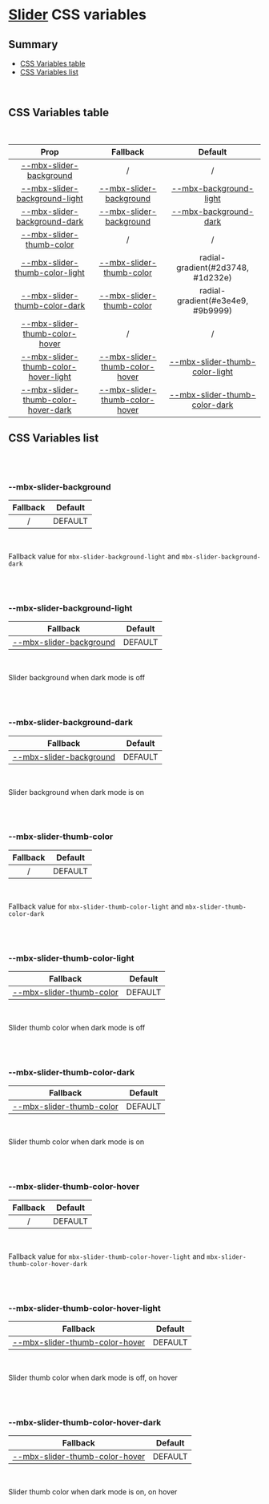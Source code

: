 # [Slider](index.md) CSS variables

## Summary

- [CSS Variables table](#css-variables-table)
- [CSS Variables list](#css-variables-list)

<br>

## CSS Variables table

<br>

| <div style='text-align:center;margin:auto;'>Prop</div>                                                                         | <div style='text-align:center;margin:auto;'>Fallback</div>                                                         | <div style='text-align:center;margin:auto;'>Default</div>                                                                                                              |
| ------------------------------------------------------------------------------------------------------------------------------ | ------------------------------------------------------------------------------------------------------------------ | ---------------------------------------------------------------------------------------------------------------------------------------------------------------------- |
| <div style='text-align:center;margin:auto;'>[--mbx-slider-background](#-mbx-slider-background)</div>                           | <div style='text-align:center;margin:auto;'>/</div>                                                                | <div style='text-align:center;margin:auto;'>/</div>                                                                                                                    |
| <div style='text-align:center;margin:auto;'>[--mbx-slider-background-light](#-mbx-slider-background-light)</div>               | <div style='text-align:center;margin:auto;'>[--mbx-slider-background](#-mbx-slider-background)</div>               | <div style='text-align:center;margin:auto;'>[--mbx-background-light](https://cianciarusocataldo.github.io/mobrix-ui/docs/shared/css-vars/#-mbx-background-light)</div> |
| <div style='text-align:center;margin:auto;'>[--mbx-slider-background-dark](#-mbx-slider-background-dark)</div>                 | <div style='text-align:center;margin:auto;'>[--mbx-slider-background](#-mbx-slider-background)</div>               | <div style='text-align:center;margin:auto;'>[--mbx-background-dark](https://cianciarusocataldo.github.io/mobrix-ui/docs/shared/css-vars/#-mbx-background-dark)</div>   |
| <div style='text-align:center;margin:auto;'>[--mbx-slider-thumb-color](#-mbx-slider-thumb-color)</div>                         | <div style='text-align:center;margin:auto;'>/</div>                                                                | <div style='text-align:center;margin:auto;'>/</div>                                                                                                                    |
| <div style='text-align:center;margin:auto;'>[--mbx-slider-thumb-color-light](#-mbx-slider-thumb-color-light)</div>             | <div style='text-align:center;margin:auto;'>[--mbx-slider-thumb-color](#-mbx-slider-thumb-color)</div>             | <div style='text-align:center;margin:auto;'>radial-gradient(#2d3748, #1d232e)</div>                                                                                    |
| <div style='text-align:center;margin:auto;'>[--mbx-slider-thumb-color-dark](#-mbx-slider-thumb-color-dark)</div>               | <div style='text-align:center;margin:auto;'>[--mbx-slider-thumb-color](#-mbx-slider-thumb-color)</div>             | <div style='text-align:center;margin:auto;'>radial-gradient(#e3e4e9, #9b9999)</div>                                                                                    |
| <div style='text-align:center;margin:auto;'>[--mbx-slider-thumb-color-hover](#-mbx-slider-thumb-color-hover)</div>             | <div style='text-align:center;margin:auto;'>/</div>                                                                | <div style='text-align:center;margin:auto;'>/</div>                                                                                                                    |
| <div style='text-align:center;margin:auto;'>[--mbx-slider-thumb-color-hover-light](#-mbx-slider-thumb-color-hover-light)</div> | <div style='text-align:center;margin:auto;'>[--mbx-slider-thumb-color-hover](#-mbx-slider-thumb-color-hover)</div> | <div style='text-align:center;margin:auto;'>[--mbx-slider-thumb-color-light](#-mbx-slider-thumb-color-light)</div>                                                     |
| <div style='text-align:center;margin:auto;'>[--mbx-slider-thumb-color-hover-dark](#-mbx-slider-thumb-color-hover-dark)</div>   | <div style='text-align:center;margin:auto;'>[--mbx-slider-thumb-color-hover](#-mbx-slider-thumb-color-hover)</div> | <div style='text-align:center;margin:auto;'>[--mbx-slider-thumb-color-dark](#-mbx-slider-thumb-color-dark)</div>                                                       |

## CSS Variables list

<br>

<br>

### --mbx-slider-background

| <div style='text-align:center;margin:auto;'>Fallback</div> | <div style='text-align:center;margin:auto;'>Default</div> |
| ---------------------------------------------------------- | --------------------------------------------------------- |
| <div style='text-align:center;margin:auto;'>/</div>        | <div style='text-align:center;margin:auto;'>DEFAULT</div> |

<br>

Fallback value for `mbx-slider-background-light` and `mbx-slider-background-dark`

<br>

<br>

### --mbx-slider-background-light

| <div style='text-align:center;margin:auto;'>Fallback</div>                                           | <div style='text-align:center;margin:auto;'>Default</div> |
| ---------------------------------------------------------------------------------------------------- | --------------------------------------------------------- |
| <div style='text-align:center;margin:auto;'>[--mbx-slider-background](#-mbx-slider-background)</div> | <div style='text-align:center;margin:auto;'>DEFAULT</div> |

<br>

Slider background when dark mode is off

<br>

<br>

### --mbx-slider-background-dark

| <div style='text-align:center;margin:auto;'>Fallback</div>                                           | <div style='text-align:center;margin:auto;'>Default</div> |
| ---------------------------------------------------------------------------------------------------- | --------------------------------------------------------- |
| <div style='text-align:center;margin:auto;'>[--mbx-slider-background](#-mbx-slider-background)</div> | <div style='text-align:center;margin:auto;'>DEFAULT</div> |

<br>

Slider background when dark mode is on

<br>

<br>

### --mbx-slider-thumb-color

| <div style='text-align:center;margin:auto;'>Fallback</div> | <div style='text-align:center;margin:auto;'>Default</div> |
| ---------------------------------------------------------- | --------------------------------------------------------- |
| <div style='text-align:center;margin:auto;'>/</div>        | <div style='text-align:center;margin:auto;'>DEFAULT</div> |

<br>

Fallback value for `mbx-slider-thumb-color-light` and `mbx-slider-thumb-color-dark`

<br>

<br>

### --mbx-slider-thumb-color-light

| <div style='text-align:center;margin:auto;'>Fallback</div>                                             | <div style='text-align:center;margin:auto;'>Default</div> |
| ------------------------------------------------------------------------------------------------------ | --------------------------------------------------------- |
| <div style='text-align:center;margin:auto;'>[--mbx-slider-thumb-color](#-mbx-slider-thumb-color)</div> | <div style='text-align:center;margin:auto;'>DEFAULT</div> |

<br>

Slider thumb color when dark mode is off

<br>

<br>

### --mbx-slider-thumb-color-dark

| <div style='text-align:center;margin:auto;'>Fallback</div>                                             | <div style='text-align:center;margin:auto;'>Default</div> |
| ------------------------------------------------------------------------------------------------------ | --------------------------------------------------------- |
| <div style='text-align:center;margin:auto;'>[--mbx-slider-thumb-color](#-mbx-slider-thumb-color)</div> | <div style='text-align:center;margin:auto;'>DEFAULT</div> |

<br>

Slider thumb color when dark mode is on

<br>

<br>

### --mbx-slider-thumb-color-hover

| <div style='text-align:center;margin:auto;'>Fallback</div> | <div style='text-align:center;margin:auto;'>Default</div> |
| ---------------------------------------------------------- | --------------------------------------------------------- |
| <div style='text-align:center;margin:auto;'>/</div>        | <div style='text-align:center;margin:auto;'>DEFAULT</div> |

<br>

Fallback value for `mbx-slider-thumb-color-hover-light` and `mbx-slider-thumb-color-hover-dark`

<br>

<br>

### --mbx-slider-thumb-color-hover-light

| <div style='text-align:center;margin:auto;'>Fallback</div>                                                         | <div style='text-align:center;margin:auto;'>Default</div> |
| ------------------------------------------------------------------------------------------------------------------ | --------------------------------------------------------- |
| <div style='text-align:center;margin:auto;'>[--mbx-slider-thumb-color-hover](#-mbx-slider-thumb-color-hover)</div> | <div style='text-align:center;margin:auto;'>DEFAULT</div> |

<br>

Slider thumb color when dark mode is off, on hover

<br>

<br>

### --mbx-slider-thumb-color-hover-dark

| <div style='text-align:center;margin:auto;'>Fallback</div>                                                         | <div style='text-align:center;margin:auto;'>Default</div> |
| ------------------------------------------------------------------------------------------------------------------ | --------------------------------------------------------- |
| <div style='text-align:center;margin:auto;'>[--mbx-slider-thumb-color-hover](#-mbx-slider-thumb-color-hover)</div> | <div style='text-align:center;margin:auto;'>DEFAULT</div> |

<br>

Slider thumb color when dark mode is on, on hover

<br>
